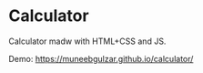 # Calculator
Calculator madw with HTML+CSS and JS.

Demo: https://muneebgulzar.github.io/calculator/
